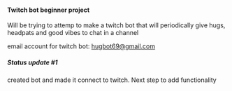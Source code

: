 #### Twitch bot beginner project

Will be trying to attemp to make a twitch bot that will periodically give hugs, headpats and good vibes to chat in a channel

email account for twitch bot: hugbot69@gmail.com

##### Status update #1
created bot and made it connect to twitch. Next step to add functionality